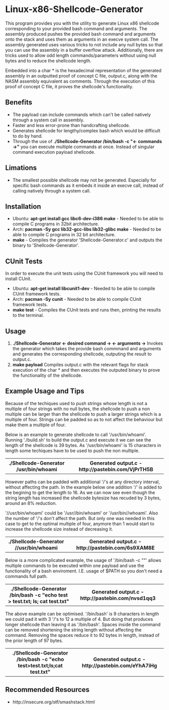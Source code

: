 # Linux-x86-Shellcode-Generator

This program provides you with the utility to generate Linux x86 shellcode corresponding to your provided bash command and arguments. The assembly produced pushes the provided bash command and arguments onto the stack and uses them as arguments in an execve system call. The assembly generated uses various tricks to not include any null bytes so that you can use the assembly in a buffer overflow attack. Additionally, there are tricks used to allow odd length commands/parameters without using null bytes and to reduce the shellcode length.

Embedded into a char * is the hexadecimal representation of the generated assembly in an outputted proof of concept C file, output.c, along with the NASM assembly equivalent as comments. Through the execution of this proof of concept C file, it proves the shellcode's functionality.

## Benefits
<ul>
  <li>The payload can include commands which can't be called natively through a system call in assembly.</li>
  <li>Faster and less error-prone than handcrafting shellcode.</li>
  <li>Generates shellcode for lengthy/complex bash which would be difficult to do by hand.</li>
  <li>Through the use of <b>./Shellcode-Generator /bin/bash -c "<- commands ->"</b> you can execute multiple commands at once. Instead of singular command execution payload shellcode.</li>
</ul>

## Limations
<ul>
  <li>The smallest possible shellcode may not be generated. Especially for specific bash commands as it embeds it inside an execve call, instead of calling natively through a system call.</li>
</ul>

## Installation

<ul>
  <li>Ubuntu: <b>apt-get install gcc libc6-dev-i386 make</b> - Needed to be able to compile C programs in 32bit architecture.</li>
  <li>Arch: <b>pacman -Sy gcc lib32-gcc-libs lib32-glibc make</b> - Needed to be able to compile C programs in 32 bit architecture.</li>  
  <li><b>make</b> - Compiles the generator 'Shellcode-Generator.c' and outputs the binary to 'Shellcode-Generator'.</li>
</ul>

## CUnit Tests

In order to execute the unit tests using the CUnit framework you will need to install CUnit.

<ul>
  <li>Ubuntu: <b>apt-get install libcunit1-dev</b> - Needed to be able to compile CUnit framework tests.</li>
  <li>Arch: <b>pacman -Sy cunit</b> - Needed to be able to compile CUnit framework tests.</li>  
  <li><b>make test</b> - Compiles the CUnit tests and runs then, printing the results to the terminal.</li>
</ul>

## Usage
<ol>
  <li><b>./Shellcode-Generator <- desired command -> <- arguments -></b> Invokes the generator which takes the provide bash commmand and arguments and generates the corresponding shellcode, outputing the result to output.c.</li>
  <li><b>make payload</b> Compiles output.c with the relevant flags for stack execution of the char * and then executes the outputed binary to prove the functionality of the shellcode.</li>  
</ol>

## Example Usage and Tips

Because of the techiques used to push strings whose length is not a multiple of four strings with no null bytes, the shellcode to push a non multiple can be larger than the shellcode to push a larger strings which is a multiple of four. Strings can be padded so as to not affect the behaviour but make them a multiple of four.

Below is an example to generate shellcode to call '/usr/bin/whoami'. Running './build.sh' to build the output.c and execute it we can see the length of the shellcode is 39 bytes. As '/usr/bin/whoami' is 15 characters in length some techiques have to be used to push the non multiple.
<table>
  <tr>
    <th>./Shellcode-Generator /usr/bin/whoami</th>
    <th>Generated output.c - http://pastebin.com/VjPrTH5B</th>
  </tr>
</table>

However paths can be padded with additional '/'s at any directory interval, without affecting the path. In the example below one addition '/' is added to the begining to get the length to 16. As we can now see even though the string length has increased the shellcode bytesize has recuded by 3 bytes, around an 8% reduction. 

'//usr/bin/whoami' could be '/usr//bin/whoami' or '/usr/bin//whoami'. Also the number of '/'s don't affect the path. But only one was needed in this case to get to the optimal multiple of four, anymore than 1 would start to increase the shellcode size instead of decreasing it.

<table>
  <tr>
    <th>./Shellcode-Generator //usr/bin/whoami</th>
    <th>Generated output.c - http://pastebin.com/6s9XAM8E</th>
  </tr>
</table>

Below is a more complicated example, the usage of '/bin/bash -c "<cmds>"' allows multiple commands to be executed within one payload and use the functionality of a bash enviroment. I.E. usage of $PATH so you don't need a commands full path. 

<table>
  <tr>
    <th>./Shellcode-Generator /bin/bash -c "echo test > test.txt; ls; cat test.txt"</th>
    <th>Generated output.c - http://pastebin.com/nvsd1qq3</th>
  </tr>
</table>

The above example can be optimised. '/bin/bash' is 9 characters in length we could pad it with 3 '/'s to 12 a multiple of 4. But doing that produces longer shellcode than leaving it as '/bin/bash'. Spaces inside the command can be removed shortening the string length without affecting the command. Removing the spaces reduce it to 92 bytes in length, instead of the prior length of 97 bytes.


<table>
  <tr>
    <th>./Shellcode-Generator /bin/bash -c "echo test>test.txt;ls;cat test.txt"</th>
    <th>Generated output.c - http://pastebin.com/eYhA7iHg</th>
  </tr>
</table>



## Recommended Resources
<ul>
  <li>http://insecure.org/stf/smashstack.html</li>
</ul>
